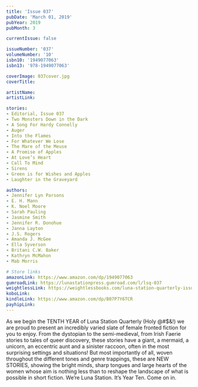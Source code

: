 ```yaml
---
title: 'Issue 037'
pubDate: 'March 01, 2019'
pubYear: 2019
pubMonth: 3

currentIssue: false

issueNumber: '037'
volumeNumber: '10'
isbn10: '1949077063'
isbn13: '978-1949077063'

coverImage: 037cover.jpg
coverTitle: 

artistName: 
artistLink: 

stories:
- Editorial, Issue 037
- Two Monsters Down in the Dark
- A Song For Hardy Connelly
- Auger
- Into the Flames
- For Whatever We Lose
- The Mare of the Meuse
- A Promise of Apples
- At Love’s Heart
- Call To Mind
- Sirens
- Green is for Wishes and Apples
- Laughter in the Graveyard

authors:
- Jennifer Lyn Parsons
- E. H. Mann
- K. Noel Moore
- Sarah Pauling
- Jasmine Smith
- Jennifer R. Donohue
- Janna Layton
- J.S. Rogers
- Amanda J. McGee
- Ella Syverson
- Britani C.W. Baker
- Kathryn McMahon
- Mab Morris

# Store links
amazonLink: https://www.amazon.com/dp/1949077063
gumroadLink: https://lunastationpress.gumroad.com/l/lsq-037
weightlessLink: https://weightlessbooks.com/luna-station-quarterly-issue-037/
koboLink: 
kindleLink: https://www.amazon.com/dp/B07P7Y6TCR
payhipLink: 
---
```


As we begin the TENTH YEAR of Luna Station Quarterly (Holy @#$&amp;!) we are proud to present an incredibly varied slate of female fronted fiction for you to enjoy. From the dystopian to the semi-medieval, from Irish Faerie stories to tales of queer discovery, these stories have a giant, a mermaid, a unicorn, an eccentric aunt and a sinister raccoon, often in the most surprising settings and situations! But most importantly of all, woven throughout the different tones and genre trappings, these are NEW STORIES, showing the bright minds, sharp tongues and large hearts of the women whose aim is nothing less than to reshape the landscape of what is possible in short fiction.
We’re Luna Station. It’s Year Ten. Come on in.
